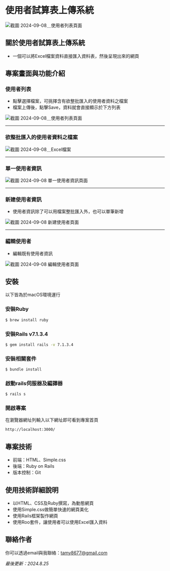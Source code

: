 # 使用者試算表上傳系統
![截圖 2024-09-08＿使用者列表頁面](https://github.com/user-attachments/assets/83f45b94-e8f2-4b75-9071-efc1c6d2b31d)

## 關於使用者試算表上傳系統
- 一個可以將Excel檔案資料直接匯入資料表，然後呈現出來的網頁
  
## 專案畫面與功能介紹
### 使用者列表
- 點擊選擇檔案，可挑擇含有欲整批匯入的使用者資料之檔案
- 檔案上傳後，點擊Save，資料就會直接顯示於下方列表

![截圖 2024-09-08＿使用者列表頁面](https://github.com/user-attachments/assets/83f45b94-e8f2-4b75-9071-efc1c6d2b31d)

<hr>

### 欲整批匯入的使用者資料之檔案
![截圖 2024-09-08＿Excel檔案](https://github.com/user-attachments/assets/39421f3a-f9f4-4790-b1b4-f020c30cfd3a)

<hr>

### 單一使用者資訊
![截圖 2024-09-08 單一使用者資訊頁面](https://github.com/user-attachments/assets/8d993304-0f5f-4142-ba44-833a06cb34df)

<hr>

### 新建使用者資訊
- 使用者資訊除了可以用檔案整批匯入外，也可以單筆新增

![截圖 2024-09-08 新建使用者頁面](https://github.com/user-attachments/assets/5191dc30-68bc-4b9d-8eb1-6428f7a6d065)

<hr>

### 編輯使用者
- 編輯既有使用者資訊

![截圖 2024-09-08 編輯使用者頁面](https://github.com/user-attachments/assets/247cbf5a-bae9-4ea1-9636-825767fb381e)

## 安裝
以下皆為於macOS環境運行
### 安裝Ruby
```bash
$ brew install ruby
```
### 安裝Rails v7.1.3.4
```bash
$ gem install rails -v 7.1.3.4
```
### 安裝相關套件
```bash
$ bundle install
```
### 啟動rails伺服器及編譯器
```bash
$ rails s
```
### 開啟專案
在瀏覽器網址列輸入以下網址即可看到專案首頁
```bash
http://localhost:3000/
```

## 專案技術
- 前端：HTML、Simple.css
- 後端：Ruby on Rails
- 版本控制：Git

## 使用技術詳細說明
- 以HTML、CSS及Ruby撰寫，為動態網頁
- 使用Simple.css做簡單快速的網頁美化
- 使用Rails框架製作網頁
- 使用Roo套件，讓使用者可以使用Excel匯入資料

## 聯絡作者
你可以透過email與我聯絡：tamy8677@gmail.com

<i>最後更新：2024.8.25</i>

